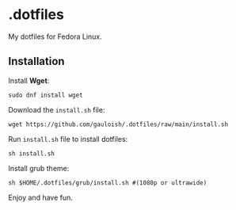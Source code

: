 # .dotfiles

My dotfiles for Fedora Linux.

## Installation

Install **Wget**:

```shell
sudo dnf install wget
```

Download the ```install.sh``` file:

```shell
wget https://github.com/gauloish/.dotfiles/raw/main/install.sh
```

Run ```install.sh``` file to install dotfiles:

```shell
sh install.sh
```

Install grub theme:

```shell
sh $HOME/.dotfiles/grub/install.sh #(1080p or ultrawide)
```

Enjoy and have fun.
